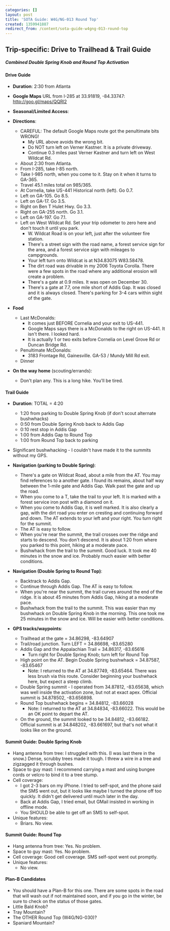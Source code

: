 ```yaml
---
categories: []
layout: post
title: 'SOTA Guide: W4G/NG-013 Round Top'
created: 1359941887
redirect_from: /content/sota-guide-w4gng-013-round-top
---
```

Trip-specific: Drive to Trailhead & Trail Guide
--------------------------------------------------------
##### Combined Double Spring Knob and Round Top Activation

#### Drive Guide

* **Duration**: 2:30 from Atlanta
* **Google Maps** URL from I-285 at 33.91819, -84.33747: http://goo.gl/maps/QQRl2
* **Seasonal/Limited Access**:
* **Directions**:
    * CAREFUL: The default Google Maps route got the penultimate bits WRONG!  
        * My URL above avoids the wrong bit.  
        * Do NOT turn left on Verner Kastner.  It is a private driveway.
        * Continue 0.3 miles past Verner Kastner and turn left on West Wildcat Rd.
    * About 2:30 from Atlanta.
    * From I-285, take I-85 north.
    * Take I-985 north, when you come to it. Stay on it when it turns to GA-365.
    * Travel 45.1 miles total on 985/365.
    * At Cornelia, take US-441 Historical north (left). Go 0.7.
    * Left on GA-105. Go 8.5.
    * Left on GA-17. Go 3.5.
    * Right on Ben T Hulet Hwy. Go 3.3.
    * Right on GA-255 north. Go 3.1.
    * Left on GA-197. Go 7.1.
    * Left on West Wildcat Rd.  Set your trip odometer to zero here and don't touch it until you park.
        * W. Wildcat Road is on your left, just after the volunteer fire station. 
        * There's a street sign with the road name, a forest service sign for the area, and a forest service sign with mileages to campgrounds.
        * Your left turn onto Wildcat is at N34.83075 W83.58478.
        * The dirt road was drivable in my 2006 Toyota Corolla. There were a few spots in the road where any additional erosion will create a problem.
        * There's a gate at 0.9 miles. It was open on December 30.
        * There's a gate at 7.7, one mile short of Addis Gap. It was closed and it is always closed. There's parking for 3-4 cars within sight of the gate.

* **Food**
    * Last McDonalds: 
        * It comes just BEFORE Cornelia and your exit to US-441.
        * Google Maps says there is a McDonalds to the right on US-441. It isn't there. I looked hard.
        * It is actually 1 or two exits before Cornelia on Level Grove Rd or Duncan Bridge Rd.
    * Penultimate McDonalds: 
        * 3183 Frontage Rd, Gainesville.  GA-53 / Mundy Mill Rd exit.
    * Dinner
* **On the way home** (scouting/errands):
    * Don't plan any.  This is a long hike.  You'll be tired.

#### Trail Guide

* **Duration**: TOTAL = 4:20
    * 1:20 from parking to Double Spring Knob (if don't scout alternate bushwhacks)
    * 0:50 from Double Spring Knob back to Addis Gap
    * 0:10 rest stop in Addis Gap
    * 1:00 from Addis Gap to Round Top
    * 1:00 from Round Top back to parking
* Significant bushwhacking - I couldn't have made it to the summits without my GPS.
* **Navigation (parking to Double Spring)**:
    * There's a gate on Wildcat Road, about a mile from the AT. You may find references to a another gate. I found its remains, about half way between the 1-mile gate and Addis Gap.
Walk past the gate and up the road.
    * When you come to a T, take the trail to your left. It is marked with a forest service iron post with a diamond on it.
    * When you come to Addis Gap, it is well marked. It is also clearly a gap, with the dirt road you enter on cresting and continuing forward and down. The AT extends to your left and your right. You turn right for the summit.
    * The AT is easy to follow.
    * When you're near the summit, the trail crosses over the ridge and starts to descend. You don't descend. It is about 1:20 from where you parked to this point, hiking at a moderate pace.
    * Bushwhack from the trail to the summit. Good luck. It took me 40 minutes in the snow and ice. Probably much easier with better conditions.
* **Navigation (Double Spring to Round Top)**:
    * Backtrack to Addis Gap.
    * Continue through Addis Gap. The AT is easy to follow.
    * When you're near the summit, the trail curves around the end of the ridge. It is about 45 minutes from Addis Gap, hiking at a moderate pace. 
    * Bushwhack from the trail to the summit. This was easier than my bushwhack on Double Spring Knob in the morning. This one took me 25 minutes in the snow and ice. Will be easier with better conditions.
    
* **GPS tracks/waypoints**:
    * Trailhead at the gate = 34.86298, -83.64907
    * Trail/road junction. Turn LEFT = 34.86698, -83.65280
    * Addis Gap and the Appalachian Trail = 34.86317, -83.65616
        * Turn right for Double Spring Knob; turn left for Round Top
    * High point on the AT. Begin Double Spring bushwhack = 34.87587, -83.65467
        * Note: I returned to the AT at 34.87749, -83.65464. There was less brush via this route. Consider beginning your bushwhack here, but expect a steep climb.
    * Double Spring summit - I operated from 34.87812, -83.65638, which was well inside the activation zone, but not at exact apex. Official summit is 34.878502, -83.656898.
    * Round Top bushwhack begins = 34.84812, -83.66028
        * Note: I returned to the AT at 34.84834, -83.66022. This would be an OK point to depart the AT.
    * On the ground, the summit looked to be 34.84812, -83.66182. Official summit is at 34.848202, -83.661697, but that's not what it looks like on the ground.


#### Summit Guide: Double Spring Knob

* Hang antenna from tree: I struggled with this. (I was last there in the snow.)  Dense, scrubby trees made it tough.  I threw a wire in a tree and zigzagged it through bushes.
* Space to guy mast: I recommend carrying a mast and using bungee cords or velcro to bind it to a tree stump.
* Cell coverage:
    * I got 2-3 bars on my iPhone. I tried to self-spot, and the phone said the SMS went out, but it looks like maybe I turned the phone off too quickly. It didn't get delivered until much later in the day.
    * Back at Addis Gap, I tried email, but GMail insisted in working in offline mode.
    * You SHOULD be able to get off an SMS to self-spot.
* Unique features:
    * Briars.  No view.

#### Summit Guide: Round Top

* Hang antenna from tree: Yes.  No problem.
* Space to guy mast: Yes.  No problem.
* Cell coverage: Good cell coverage. SMS self-spot went out promptly.
* Unique features:
    * No view.

#### Plan-B Candidates

* You should have a Plan-B for this one.  There are some spots in the road that will wash out if not maintained soon, and if you go in the winter, be sure to check on the status of those gates.
* Little Bald Knob?
* Tray Mountain?
* The OTHER Round Top (W4G/NG-030)?
* Spaniard Mountain?
